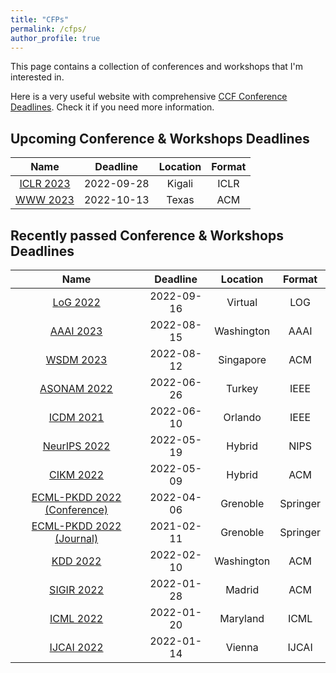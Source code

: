 ```yaml
---
title: "CFPs"
permalink: /cfps/
author_profile: true
---
```


This page contains a collection of conferences and workshops that I'm interested in. 

Here is a very useful website with comprehensive [CCF Conference Deadlines](https://ccfddl.github.io/). Check it if you need more information.

## Upcoming Conference & Workshops Deadlines

|                              Name                               |  Deadline  |  Location  | Format |
|:---------------------------------------------------------------:|:----------:|:----------:|:------:|
|          [ICLR 2023](https://iclr.cc/Conferences/2023)          | 2022-09-28 |   Kigali   |  ICLR  |
|           [WWW 2023](https://www2023.thewebconf.org/)           | 2022-10-13 |   Texas    |  ACM   |

## Recently passed Conference & Workshops Deadlines

|                           Name                            |  Deadline  |  Location  |  Format  |
|:---------------------------------------------------------:|:----------:|:----------:|:--------:|
|       [LoG 2022](https://logconference.github.io/)        | 2022-09-16 |  Virtual   |   LOG    |
|    [AAAI 2023](https://aaai.org/Conferences/AAAI-23/)     | 2022-08-15 | Washington |   AAAI   |
|    [WSDM 2023](https://www.wsdm-conference.org/2023/)     | 2022-08-12 | Singapore  |   ACM    |
|    [ASONAM 2022](https://asonam.cpsc.ucalgary.ca/2022)    | 2022-06-26 |   Turkey   |   IEEE   |
|    [ICDM 2021](https://icdm22.cse.usf.edu/index.html)     | 2022-06-10 |  Orlando   |   IEEE   |
|     [NeurIPS 2022](https://nips.cc/Conferences/2022/)     | 2022-05-19 |   Hybrid   |   NIPS   |
|          [CIKM 2022](https://www.cikm2022.org/)           | 2022-05-09 |   Hybrid   |   ACM    |
| [ECML-PKDD 2022 (Conference)](https://2022.ecmlpkdd.org/) | 2022-04-06 |  Grenoble  | Springer |
|  [ECML-PKDD 2022 (Journal)](https://2022.ecmlpkdd.org/)   | 2021-02-11 |  Grenoble  | Springer |
|            [KDD 2022](https://kdd.org/kdd2022)            | 2022-02-10 | Washington |   ACM    |
|        [SIGIR 2022](https://sigir.org/sigir2022/)         | 2022-01-28 |   Madrid   |   ACM    |
|       [ICML 2022](https://icml.cc/Conferences/2022)       | 2022-01-20 |  Maryland  |   ICML   |
|            [IJCAI 2022](https://ijcai-22.org/)            | 2022-01-14 |   Vienna   |  IJCAI   |

